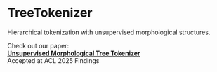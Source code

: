 # TreeTokenizer
Hierarchical tokenization with unsupervised morphological structures.

Check out our paper:  
**[Unsupervised Morphological Tree Tokenizer](https://aclanthology.org/2025.findings-acl.1146.pdf)**  
Accepted at ACL 2025 Findings
